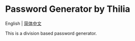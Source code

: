 # Password Generator by Thilia
English | [简体中文](./README.zh-cn.md)

This is a division based password generator.
